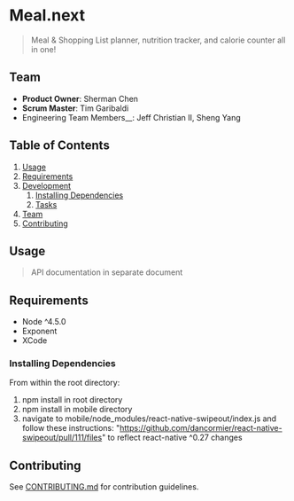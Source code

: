 # Meal.next

> Meal & Shopping List planner, nutrition tracker, and calorie counter all in one!

## Team

  - __Product Owner__: Sherman Chen
  - __Scrum Master__: Tim Garibaldi
  - Engineering Team Members__: Jeff Christian II, Sheng Yang

## Table of Contents

1. [Usage](#Usage)
1. [Requirements](#requirements)
1. [Development](#development)
    1. [Installing Dependencies](#installing-dependencies)
    1. [Tasks](#tasks)
1. [Team](#team)
1. [Contributing](#contributing)

## Usage

> API documentation in separate document

## Requirements

- Node ^4.5.0
- Exponent
- XCode

### Installing Dependencies

From within the root directory:

1. npm install in root directory
2. npm install in mobile directory
3. navigate to mobile/node_modules/react-native-swipeout/index.js and follow these instructions: "https://github.com/dancormier/react-native-swipeout/pull/111/files" to reflect react-native ^0.27 changes

## Contributing

See [CONTRIBUTING.md](CONTRIBUTING.md) for contribution guidelines.
